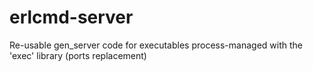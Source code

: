 # erlcmd-server
Re-usable gen_server code for executables process-managed with the 'exec' library (ports replacement)
